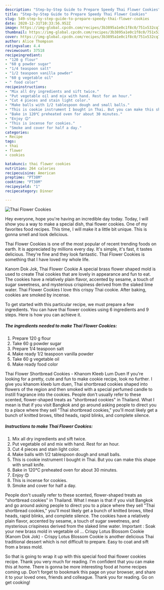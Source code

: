 ```yaml
---
description: "Step-by-Step Guide to Prepare Speedy Thai Flower Cookies"
title: "Step-by-Step Guide to Prepare Speedy Thai Flower Cookies"
slug: 549-step-by-step-guide-to-prepare-speedy-thai-flower-cookies
date: 2020-12-31T10:33:56.952Z
image: https://img-global.cpcdn.com/recipes/3b3895a1e0c1f8c0/751x532cq70/thai-flower-cookies-recipe-main-photo.jpg
thumbnail: https://img-global.cpcdn.com/recipes/3b3895a1e0c1f8c0/751x532cq70/thai-flower-cookies-recipe-main-photo.jpg
cover: https://img-global.cpcdn.com/recipes/3b3895a1e0c1f8c0/751x532cq70/thai-flower-cookies-recipe-main-photo.jpg
author: Alice Thompson
ratingvalue: 4.4
reviewcount: 37518
recipeingredient:
- "120 g flour"
- "60 g powder sugar"
- "1/4 teaspoon salt"
- "1/2 teaspoon vanilla powder"
- "60 g vegetable oil"
- " food color"
recipeinstructions:
- "Mix all dry ingredients and sift twice."
- "Put vegetable oil and mix with hand. Rest for an hour."
- "Cut 4 pieces and stain light color."
- "Make balls with 1/2 tablespoon dough and small balls."
- "This is cookie instrument I bought in Thai. But you can make this shape with small knife."
- "Bake in 120℃ preheated oven for about 30 minutes."
- "Enjoy 😊"
- "This is incense for cookies."
- "Smoke and cover for half a day."
categories:
- Recipe
tags:
- thai
- flower
- cookies

katakunci: thai flower cookies 
nutrition: 264 calories
recipecuisine: American
preptime: "PT38M"
cooktime: "PT30M"
recipeyield: "1"
recipecategory: Dinner

---
```



![Thai Flower Cookies](https://img-global.cpcdn.com/recipes/3b3895a1e0c1f8c0/751x532cq70/thai-flower-cookies-recipe-main-photo.jpg)

Hey everyone, hope you're having an incredible day today. Today, I will show you a way to make a special dish, thai flower cookies. One of my favorites food recipes. This time, I will make it a little bit unique. This is gonna smell and look delicious.

Thai Flower Cookies is one of the most popular of recent trending foods on earth. It is appreciated by millions every day. It's simple, it's fast, it tastes delicious. They're fine and they look fantastic. Thai Flower Cookies is something that I have loved my whole life.

Kanom Dok Jok, Thai Flower Cookie A special brass flower shaped mold is used to create Thai cookies that are lovely in appearance and fun to eat. The cookies have a relatively plain flavor, accented by sesame, a touch of sugar sweetness, and mysterious crispiness derived from the slaked lime water. Thai Flower Cookies I love this crispy Thai cookie. After baking, cookies are smoked by incense.


To get started with this particular recipe, we must prepare a few ingredients. You can have thai flower cookies using 6 ingredients and 9 steps. Here is how you can achieve it.

<!--inarticleads1-->

##### The ingredients needed to make Thai Flower Cookies:

1. Prepare 120 g flour
1. Take 60 g powder sugar
1. Prepare 1/4 teaspoon salt
1. Make ready 1/2 teaspoon vanilla powder
1. Take 60 g vegetable oil
1. Make ready  food color


Thai Flower Shortbread Cookies - Khanom Kleeb Lum Duen If you&#39;re looking for a pretty, cute and fun to make cookie recipe, look no further. I give you khanom kleeb lum duen, Thai shortbread cookies shaped into flowers of the region and then smoked with a special perfumed candle to instill fragrance into the cookies. People don&#39;t usually refer to these scented, flower-shaped treats as &#34;shortbread cookies&#34; in Thailand. What I mean is that if you visit Bangkok and go around asking people to direct you to a place where they sell &#34;Thai shortbread cookies,&#34; you&#39;ll most likely get a bunch of knitted brows, tilted heads, rapid blinks, and complete silence. 

<!--inarticleads2-->

##### Instructions to make Thai Flower Cookies:

1. Mix all dry ingredients and sift twice.
1. Put vegetable oil and mix with hand. Rest for an hour.
1. Cut 4 pieces and stain light color.
1. Make balls with 1/2 tablespoon dough and small balls.
1. This is cookie instrument I bought in Thai. But you can make this shape with small knife.
1. Bake in 120℃ preheated oven for about 30 minutes.
1. Enjoy 😊
1. This is incense for cookies.
1. Smoke and cover for half a day.


People don&#39;t usually refer to these scented, flower-shaped treats as &#34;shortbread cookies&#34; in Thailand. What I mean is that if you visit Bangkok and go around asking people to direct you to a place where they sell &#34;Thai shortbread cookies,&#34; you&#39;ll most likely get a bunch of knitted brows, tilted heads, rapid blinks, and complete silence. The cookies have a relatively plain flavor, accented by sesame, a touch of sugar sweetness, and mysterious crispiness derived from the slaked lime water. Important : Soak your new brass mold in vegetable oil … Crispy Lotus Blossom Cookie (Kanom Dok Jok) - Crispy Lotus Blossom Cookie is another delicious Thai traditional dessert which is not difficult to prepare. Easy to coat and sift from a brass mold. 

So that is going to wrap it up with this special food thai flower cookies recipe. Thank you very much for reading. I'm confident that you can make this at home. There is gonna be more interesting food at home recipes coming up. Don't forget to bookmark this page on your browser, and share it to your loved ones, friends and colleague. Thank you for reading. Go on get cooking!
